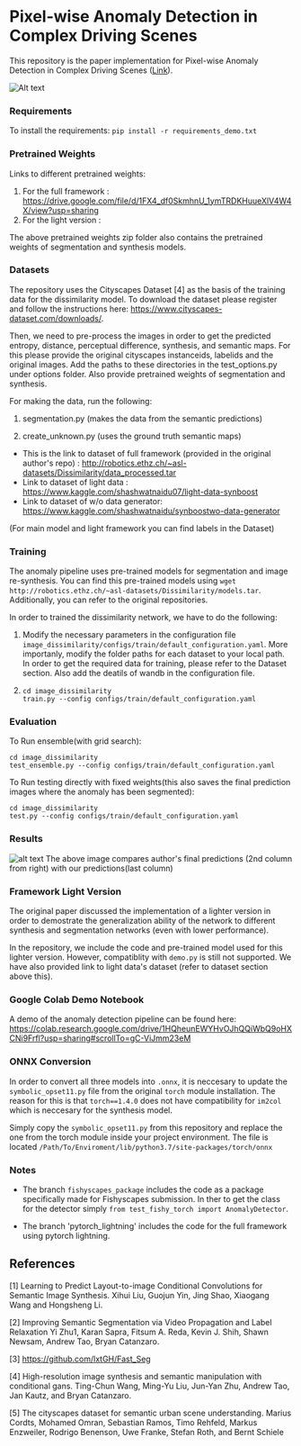 # Pixel-wise Anomaly Detection in Complex Driving Scenes
This repository is the paper implementation for Pixel-wise Anomaly Detection in Complex Driving Scenes ([Link](https://arxiv.org/abs/2103.05445)). 

![Alt text](display_images/methodology.png?raw=true "Methodology")

### Requirements

To install the requirements:
```pip install -r requirements_demo.txt```


### Pretrained Weights

Links to different pretrained weights:
1) For the full framework :  https://drive.google.com/file/d/1FX4_df0SkmhnU_1ymTRDKHuueXlV4W4X/view?usp=sharing
2) For the light version :   

The above pretrained weights zip folder also contains the pretrained weights of segmentation and synthesis models.


### Datasets 
The repository uses the Cityscapes Dataset [4] as the basis of the training data for the dissimilarity model. 
To download the dataset please register and follow the instructions here: https://www.cityscapes-dataset.com/downloads/.

Then, we need to pre-process the images in order to get the predicted entropy, distance, perceptual difference, synthesis, and semantic maps.
For this please provide the original cityscapes instanceids, labelids and the original images. Add the paths to these directories in the test_options.py under options folder.
Also provide pretrained weights of segmentation and synthesis.

For making the data, run the following:

1) segmentation.py (makes the data from the semantic predictions)

2) create_unknown.py (uses the ground truth semantic maps)

- This is the link to dataset of full framework (provided in the original author's repo) : http://robotics.ethz.ch/~asl-datasets/Dissimilarity/data_processed.tar
- Link to dataset of light data : https://www.kaggle.com/shashwatnaidu07/light-data-synboost
- Link to dataset of w/o data generator: https://www.kaggle.com/shashwatnaidu/synboostwo-data-generator

(For main model and light framework you can find labels in the Dataset)


### Training 
The anomaly pipeline uses pre-trained models for segmentation and image re-synthesis. 
You can find this pre-trained models using `wget http://robotics.ethz.ch/~asl-datasets/Dissimilarity/models.tar`. 
Additionally, you can refer to the original repositories.

In order to trained the dissimilarity network, we have to do the following:

1) Modify the necessary parameters in the configuration file `image_dissimilarity/configs/train/default_configuration.yaml`. 
More importanly, modify the folder paths for each dataset to your local path. In order to get the required data for training, please 
refer to the Dataset section. Also add the deatils of wandb in the configuration file.
2) ```
   cd image_dissimilarity
   train.py --config configs/train/default_configuration.yaml
   ```

### Evaluation
To Run ensemble(with grid search):
```
cd image_dissimilarity
test_ensemble.py --config configs/train/default_configuration.yaml
```

To Run testing directly with fixed weights(this also saves the final prediction images where the anomaly has been segmented):
```
cd image_dissimilarity
test.py --config configs/train/default_configuration.yaml
``` 

### Results

![alt text](https://github.com/manideep1108/synboost/blob/master/display_images/Comapring%20oututs%20of%20ours%20and%20authors.jpeg?raw=true)
The above image compares author's final predictions (2nd column from right) with our predictions(last column)


### Framework Light Version 
The original paper discussed the implementation of a lighter version in order to demostrate the generalization ability of the network to different
synthesis and segmentation networks (even with lower performance).

In the repository, we include the code and pre-trained model used for this lighter version. However, compatiblity with `demo.py` is still not supported. 
We have also provided link to light data's dataset (refer to dataset section above this).

### Google Colab Demo Notebook
A demo of the anomaly detection pipeline can be found here: https://colab.research.google.com/drive/1HQheunEWYHvOJhQQiWbQ9oHXCNi9Frfl?usp=sharing#scrollTo=gC-ViJmm23eM

### ONNX Conversion 

In order to convert all three models into `.onnx`, it is neccesary to update the `symbolic_opset11.py` file from the
original `torch` module installation. The reason for this is that `torch==1.4.0` does not have compatibility for `im2col`
which is neccesary for the synthesis model. 

Simply copy the `symbolic_opset11.py` from this repository and replace the one from the torch module inside your project environment. 
The file is located `/Path/To/Enviroment/lib/python3.7/site-packages/torch/onnx`

### Notes 

- The branch `fishyscapes_package` includes the code as a package specifically made for Fishyscapes submission.
In ther to get the class for the detector simply `from test_fishy_torch import AnomalyDetector`.

- The branch 'pytorch_lightning' includes the code for the full framework using pytorch lightning.



## References
[1] Learning to Predict Layout-to-image Conditional Convolutions for Semantic Image Synthesis.
Xihui Liu, Guojun Yin, Jing Shao, Xiaogang Wang and Hongsheng Li.

[2] Improving Semantic Segmentation via Video Propagation and Label Relaxation
Yi Zhu1, Karan Sapra, Fitsum A. Reda, Kevin J. Shih, Shawn Newsam, Andrew Tao, Bryan Catanzaro.

[3] https://github.com/lxtGH/Fast_Seg

[4] High-resolution image synthesis and semantic manipulation with conditional gans.
Ting-Chun Wang, Ming-Yu Liu, Jun-Yan Zhu, Andrew Tao, Jan Kautz, and Bryan Catanzaro. 

[5] The cityscapes dataset for semantic urban scene understanding. 
Marius Cordts, Mohamed Omran, Sebastian Ramos, Timo Rehfeld, Markus Enzweiler, Rodrigo Benenson, Uwe Franke, Stefan Roth, and Bernt Schiele
